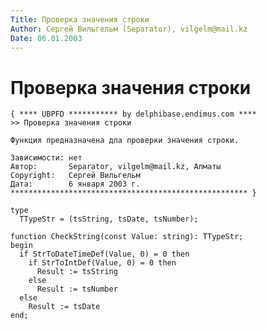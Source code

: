 ```yaml
---
Title: Проверка значения строки
Author: Сергей Вильгельм (Separator), vilgelm@mail.kz
Date: 06.01.2003
---
```



Проверка значения строки
========================

    { **** UBPFD *********** by delphibase.endimus.com ****
    >> Проверка значения строки
     
    Функция предназначена дла проверки значения строки.
     
    Зависимости: нет
    Автор:       Separator, vilgelm@mail.kz, Алматы
    Copyright:   Сергей Вильгельм
    Дата:        6 января 2003 г.
    ***************************************************** }
     
    type
      TTypeStr = (tsString, tsDate, tsNumber);
     
    function CheckString(const Value: string): TTypeStr;
    begin
      if StrToDateTimeDef(Value, 0) = 0 then
        if StrToIntDef(Value, 0) = 0 then
          Result := tsString
        else
          Result := tsNumber
      else
        Result := tsDate
    end;


